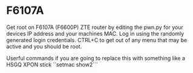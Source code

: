 # F6107A
Get root on F6107A (F6600P) ZTE router by editing the pwn.py for your devices IP address and your machines MAC. 
Log in using the randomly generated login credentials.
CTRL+C to get out of any menu that may be active and you should be root. 

Userful commands if you are going to replace this with something like a HSGQ XPON stick
``setmac show2``` 
